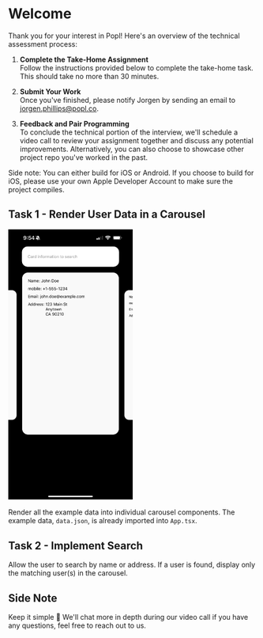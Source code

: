 # Welcome

Thank you for your interest in Popl! Here's an overview of the technical assessment process:

1. **Complete the Take-Home Assignment**  
   Follow the instructions provided below to complete the take-home task. This should take no more than 30 minutes.

2. **Submit Your Work**  
   Once you've finished, please notify Jorgen by sending an email to [jorgen.phillips@popl.co](mailto:jorgen.phillips@popl.co).

3. **Feedback and Pair Programming**  
   To conclude the technical portion of the interview, we'll schedule a video call to review your assignment together and discuss any potential improvements. Alternatively, you can also choose to showcase other project repo you've worked in the past.

Side note: You can either build for iOS or Android. If you choose to build for iOS, please use your own Apple Developer Account to make sure the project compiles. 

## Task 1 - Render User Data in a Carousel

<img src="IMG_6579.PNG" alt="Example Image" style="width: 50%; height: auto;">

Render all the example data into individual carousel components. The example data, `data.json`, is already imported into `App.tsx`.

## Task 2 - Implement Search

Allow the user to search by name or address. If a user is found, display only the matching user(s) in the carousel.

## Side Note

Keep it simple 🙂 We'll chat more in depth during our video call if you have any questions, feel free to reach out to us.
